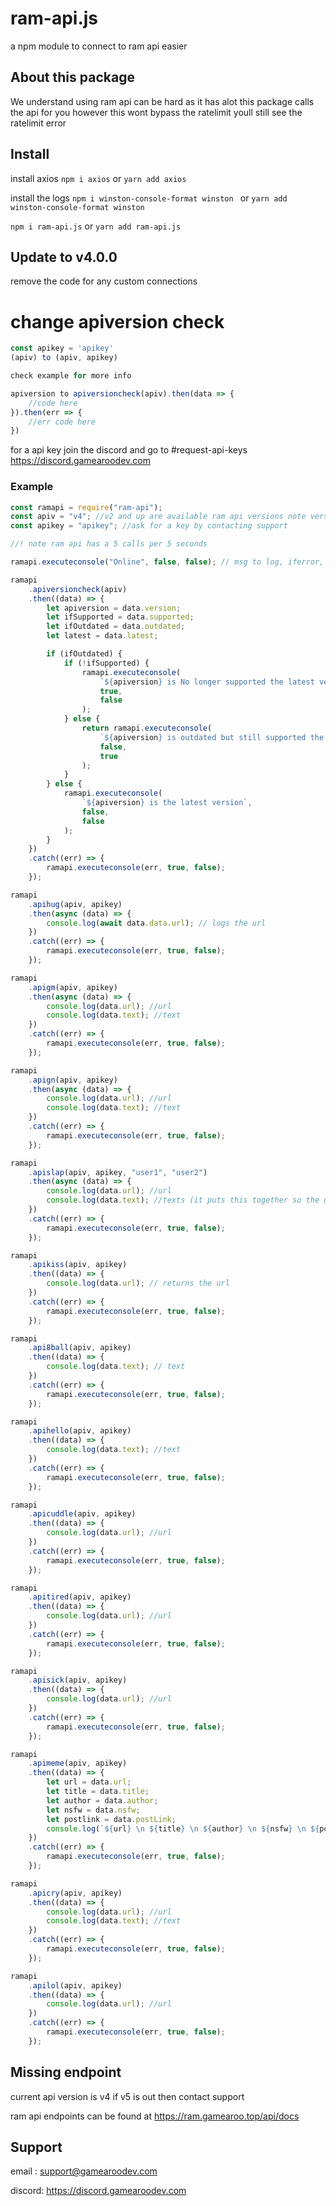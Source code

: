 # ram-api.js

a npm module to connect to ram api easier

## About this package

We understand using ram api can be hard as it has alot this package calls the api for you however this wont bypass the ratelimit youll still see the ratelimit error

## Install

install axios `npm i axios` or `yarn add axios`

install the logs `npm i winston-console-format winston ` or `yarn add winston-console-format winston `

`npm i ram-api.js` or `yarn add ram-api.js`

## Update to v4.0.0

remove the code for any custom connections

# change apiversion check

```javascript
const apikey = 'apikey'
(apiv) to (apiv, apikey)

check example for more info

apiversion to apiversioncheck(apiv).then(data => {
	//code here
}).then(err => {
	//err code here
})


```

for a api key join the discord and go to #request-api-keys https://discord.gamearoodev.com

### Example

```javascript
const ramapi = require("ram-api");
const apiv = "v4"; //v2 and up are available ram api versions note versions
const apikey = "apikey"; //ask for a key by contacting support

//! note ram api has a 5 calls per 5 seconds

ramapi.executeconsole("Online", false, false); // msg to log, iferror, ifwarning

ramapi
	.apiversioncheck(apiv)
	.then((data) => {
		let apiversion = data.version;
		let ifSupported = data.supported;
		let ifOutdated = data.outdated;
		let latest = data.latest;

		if (ifOutdated) {
			if (!ifSupported) {
				ramapi.executeconsole(
					`${apiversion} is No longer supported the latest version is ${latest}`,
					true,
					false
				);
			} else {
				return ramapi.executeconsole(
					`${apiversion} is outdated but still supported the latest version is ${latest}`,
					false,
					true
				);
			}
		} else {
			ramapi.executeconsole(
				`${apiversion} is the latest version`,
				false,
				false
			);
		}
	})
	.catch((err) => {
		ramapi.executeconsole(err, true, false);
	});

ramapi
	.apihug(apiv, apikey)
	.then(async (data) => {
		console.log(await data.data.url); // logs the url
	})
	.catch((err) => {
		ramapi.executeconsole(err, true, false);
	});

ramapi
	.apigm(apiv, apikey)
	.then(async (data) => {
		console.log(data.url); //url
		console.log(data.text); //text
	})
	.catch((err) => {
		ramapi.executeconsole(err, true, false);
	});

ramapi
	.apign(apiv, apikey)
	.then(async (data) => {
		console.log(data.url); //url
		console.log(data.text); //text
	})
	.catch((err) => {
		ramapi.executeconsole(err, true, false);
	});

ramapi
	.apislap(apiv, apikey, "user1", "user2")
	.then(async (data) => {
		console.log(data.url); //url
		console.log(data.text); //texts (it puts this together so the user1 and user2 would be needed)
	})
	.catch((err) => {
		ramapi.executeconsole(err, true, false);
	});

ramapi
	.apikiss(apiv, apikey)
	.then((data) => {
		console.log(data.url); // returns the url
	})
	.catch((err) => {
		ramapi.executeconsole(err, true, false);
	});

ramapi
	.api8ball(apiv, apikey)
	.then((data) => {
		console.log(data.text); // text
	})
	.catch((err) => {
		ramapi.executeconsole(err, true, false);
	});

ramapi
	.apihello(apiv, apikey)
	.then((data) => {
		console.log(data.text); //text
	})
	.catch((err) => {
		ramapi.executeconsole(err, true, false);
	});

ramapi
	.apicuddle(apiv, apikey)
	.then((data) => {
		console.log(data.url); //url
	})
	.catch((err) => {
		ramapi.executeconsole(err, true, false);
	});

ramapi
	.apitired(apiv, apikey)
	.then((data) => {
		console.log(data.url); //url
	})
	.catch((err) => {
		ramapi.executeconsole(err, true, false);
	});

ramapi
	.apisick(apiv, apikey)
	.then((data) => {
		console.log(data.url); //url
	})
	.catch((err) => {
		ramapi.executeconsole(err, true, false);
	});

ramapi
	.apimeme(apiv, apikey)
	.then((data) => {
		let url = data.url;
		let title = data.title;
		let author = data.author;
		let nsfw = data.nsfw;
		let postlink = data.postLink;
		console.log(`${url} \n ${title} \n ${author} \n ${nsfw} \n ${postlink}`);
	})
	.catch((err) => {
		ramapi.executeconsole(err, true, false);
	});

ramapi
	.apicry(apiv, apikey)
	.then((data) => {
		console.log(data.url); //url
		console.log(data.text); //text
	})
	.catch((err) => {
		ramapi.executeconsole(err, true, false);
	});

ramapi
	.apilol(apiv, apikey)
	.then((data) => {
		console.log(data.url); //url
	})
	.catch((err) => {
		ramapi.executeconsole(err, true, false);
	});
```

## Missing endpoint

current api version is v4 if v5 is out then contact support

ram api endpoints can be found at https://ram.gamearoo.top/api/docs

## Support

email : support@gamearoodev.com

discord: https://discord.gamearoodev.com
